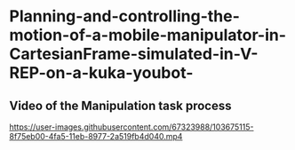 # Planning-and-controlling-the-motion-of-a-mobile-manipulator-in-CartesianFrame-simulated-in-V-REP-on-a-kuka-youbot-

## Video of the Manipulation task process
https://user-images.githubusercontent.com/67323988/103675115-8f75eb00-4fa5-11eb-8977-2a519fb4d040.mp4
